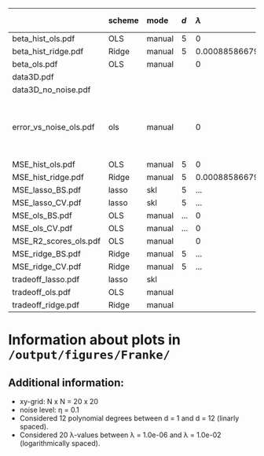 |                        | scheme | mode   | $d$ | $\lambda$             | resampling (iter) | mark                                              |
| :----------------------- | :------- | :------- | :---- | :---------------------- | :------------------ | :-------------------------------------------------- |
| beta_hist_ols.pdf      | OLS    | manual | 5   | 0                     | BS (400)          |                                                   |
| beta_hist_ridge.pdf    | Ridge  | manual | 5   | 0.0008858667904100823 | BS (400)          |                                                   |
| beta_ols.pdf           | OLS    | manual |     | 0                     |                   |                                                   |
| data3D.pdf             |        |        |     |                       |                   | $η=0.1$                                          |
| data3D_no_noise.pdf    |        |        |     |                       |                   | $η=0$                                            |
| error_vs_noise_ols.pdf | ols    | manual |     | 0                     |                   | η = 1.0e-04, 1.0e-03, 1.0e-02, 1.0e-01, 1.0e+00, |
| MSE_hist_ols.pdf       | OLS    | manual | 5   | 0                     | BS (400)          |                                                   |
| MSE_hist_ridge.pdf     | Ridge  | manual | 5   | 0.0008858667904100823 | BS (400)          |                                                   |
| MSE_lasso_BS.pdf       | lasso  | skl    | 5   | ...                   | BS (10)           |                                                   |
| MSE_lasso_CV.pdf       | lasso  | skl    | 5   | ...                   | CV (8)            |                                                   |
| MSE_ols_BS.pdf         | OLS    | manual | ... | 0                     | BS (400)          |                                                   |
| MSE_ols_CV.pdf         | OLS    | manual | ... | 0                     | CV (8)            |                                                   |
| MSE_R2_scores_ols.pdf  | OLS    | manual |     | 0                     |                   |                                                   |
| MSE_ridge_BS.pdf       | Ridge  | manual | 5   | ...                   | BS (400)          |                                                   |
| MSE_ridge_CV.pdf       | Ridge  | manual | 5   | ...                   | CV (8)            |                                                   |
| tradeoff_lasso.pdf     | lasso  | skl    |     |                       | BS (10)           |                                                   |
| tradeoff_ols.pdf       | OLS    | manual |     |                       | BS (400)          |                                                   |
| tradeoff_ridge.pdf     | Ridge  | manual |     |                       | BS (400)          |                                                   |

# Information about plots in `/output/figures/Franke/`

## Additional information:

* xy-grid: N x N = 20 x 20
* noise level: η = 0.1
* Considered 12 polynomial degrees between d = 1 and d = 12 (linarly spaced).
* Considered 20 λ-values between λ = 1.0e-06 and λ = 1.0e-02 (logarithmically spaced).
